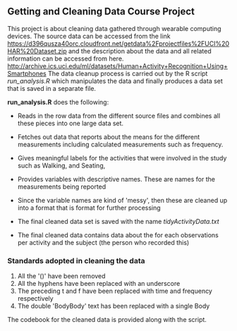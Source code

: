 ## Getting and Cleaning Data Course Project
This project is about cleaning data gathered through wearable computing devices.
The source data can be accessed from the link https://d396qusza40orc.cloudfront.net/getdata%2Fprojectfiles%2FUCI%20HAR%20Dataset.zip 
and the description about the data and all related information can be accessed from here. http://archive.ics.uci.edu/ml/datasets/Human+Activity+Recognition+Using+Smartphones
The data cleanup process is carried out by the R script *run_analysis.R* which manipulates the data and finally 
produces a data set that is saved in a separate file.

**run_analysis.R** does the following:
- Reads in the row data from the different source files and combines all these pieces into one large data set.

- Fetches out data that reports about the means for the different measurements including calculated measurements 
such as frequency.

- Gives meaningful labels for the activities that were involved in the study such as Walking, and Seating,

- Provides variables with descriptive names. These are names for the measurements being reported

- Since the variable names are kind of 'messy', then these are cleaned up into a format that is format for further processing

- The final cleaned data set is saved with the name *tidyActivityData.txt*

- The final cleaned data contains data about the for each observations per activity and the subject (the person who recorded this)

### Standards adopted in cleaning the data
1. All the '()' have been removed
2. All the hyphens have been replaced with an underscore
3. The preceding t and f have been replaced with time and frequency respectively
4. The double 'BodyBody' text has been replaced with a single Body

The codebook for the cleaned data is provided along with the script.
